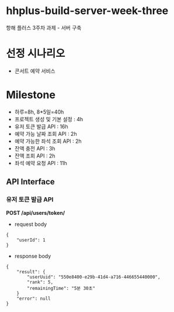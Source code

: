 # hhplus-build-server-week-three
항해 플러스 3주차 과제 - 서버 구축

# 선정 시나리오
- 콘서트 예약 서비스

# Milestone
- 하루=8h, 8*5일=40h
- 프로젝트 생성 및 기본 설정 : 4h
- 유저 토큰 발급 API : 16h
- 예약 가능 날짜 조회 API : 2h
- 예약 가능한 좌석 조회 API : 2h
- 잔액 충전 API : 3h
- 잔액 조회 API : 2h
- 좌석 예약 요청 API : 11h


## API Interface

### 유저 토큰 발급 API

**POST /api/users/token/**
- request body
```
{
    "userId": 1
}
```

- response body
```
{
    "result": {
        "userUuid": "550e8400-e29b-41d4-a716-446655440000",
        "rank": 5,
        "remainingTime": "5분 30초"
    }
    "error": null
}
```
